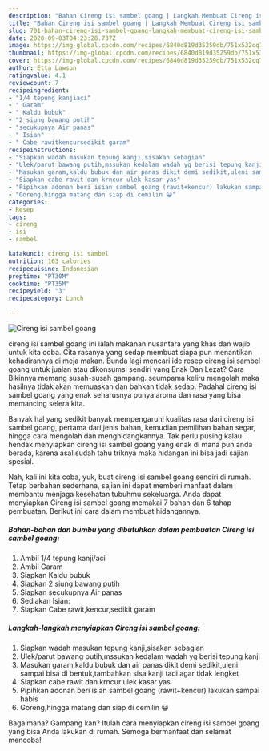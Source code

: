 ```yaml
---
description: "Bahan Cireng isi sambel goang | Langkah Membuat Cireng isi sambel goang Yang Paling Enak"
title: "Bahan Cireng isi sambel goang | Langkah Membuat Cireng isi sambel goang Yang Paling Enak"
slug: 701-bahan-cireng-isi-sambel-goang-langkah-membuat-cireng-isi-sambel-goang-yang-paling-enak
date: 2020-09-03T04:23:28.737Z
image: https://img-global.cpcdn.com/recipes/6840d819d35259db/751x532cq70/cireng-isi-sambel-goang-foto-resep-utama.jpg
thumbnail: https://img-global.cpcdn.com/recipes/6840d819d35259db/751x532cq70/cireng-isi-sambel-goang-foto-resep-utama.jpg
cover: https://img-global.cpcdn.com/recipes/6840d819d35259db/751x532cq70/cireng-isi-sambel-goang-foto-resep-utama.jpg
author: Etta Lawson
ratingvalue: 4.1
reviewcount: 7
recipeingredient:
- "1/4 tepung kanjiaci"
- " Garam"
- " Kaldu bubuk"
- "2 siung bawang putih"
- "secukupnya Air panas"
- " Isian"
- " Cabe rawitkencursedikit garam"
recipeinstructions:
- "Siapkan wadah masukan tepung kanji,sisakan sebagian"
- "Ulek/parut bawang putih,mssukan kedalam wadah yg berisi tepung kanji"
- "Masukan garam,kaldu bubuk dan air panas dikit demi sedikit,uleni sampai bisa di bentuk,tambahkan sisa kanji tadi agar tidak lengket"
- "Siapkan cabe rawit dan krncur ulek kasar yas"
- "Pipihkan adonan beri isian sambel goang (rawit+kencur) lakukan sampai habis"
- "Goreng,hingga matang dan siap di cemilin 😀"
categories:
- Resep
tags:
- cireng
- isi
- sambel

katakunci: cireng isi sambel 
nutrition: 163 calories
recipecuisine: Indonesian
preptime: "PT30M"
cooktime: "PT35M"
recipeyield: "3"
recipecategory: Lunch

---
```



![Cireng isi sambel goang](https://img-global.cpcdn.com/recipes/6840d819d35259db/751x532cq70/cireng-isi-sambel-goang-foto-resep-utama.jpg)


cireng isi sambel goang ini ialah makanan nusantara yang khas dan wajib untuk kita coba. Cita rasanya yang sedap membuat siapa pun menantikan kehadirannya di meja makan.
Bunda lagi mencari ide resep cireng isi sambel goang untuk jualan atau dikonsumsi sendiri yang Enak Dan Lezat? Cara Bikinnya memang susah-susah gampang. seumpama keliru mengolah maka hasilnya tidak akan memuaskan dan bahkan tidak sedap. Padahal cireng isi sambel goang yang enak seharusnya punya aroma dan rasa yang bisa memancing selera kita.

Banyak hal yang sedikit banyak mempengaruhi kualitas rasa dari cireng isi sambel goang, pertama dari jenis bahan, kemudian pemilihan bahan segar, hingga cara mengolah dan menghidangkannya. Tak perlu pusing kalau hendak menyiapkan cireng isi sambel goang yang enak di mana pun anda berada, karena asal sudah tahu triknya maka hidangan ini bisa jadi sajian spesial.




Nah, kali ini kita coba, yuk, buat cireng isi sambel goang sendiri di rumah. Tetap berbahan sederhana, sajian ini dapat memberi manfaat dalam membantu menjaga kesehatan tubuhmu sekeluarga. Anda dapat menyiapkan Cireng isi sambel goang memakai 7 bahan dan 6 tahap pembuatan. Berikut ini cara dalam membuat hidangannya.

<!--inarticleads1-->

##### Bahan-bahan dan bumbu yang dibutuhkan dalam pembuatan Cireng isi sambel goang:

1. Ambil 1/4 tepung kanji/aci
1. Ambil  Garam
1. Siapkan  Kaldu bubuk
1. Siapkan 2 siung bawang putih
1. Siapkan secukupnya Air panas
1. Sediakan  Isian:
1. Siapkan  Cabe rawit,kencur,sedikit garam




<!--inarticleads2-->

##### Langkah-langkah menyiapkan Cireng isi sambel goang:

1. Siapkan wadah masukan tepung kanji,sisakan sebagian
1. Ulek/parut bawang putih,mssukan kedalam wadah yg berisi tepung kanji
1. Masukan garam,kaldu bubuk dan air panas dikit demi sedikit,uleni sampai bisa di bentuk,tambahkan sisa kanji tadi agar tidak lengket
1. Siapkan cabe rawit dan krncur ulek kasar yas
1. Pipihkan adonan beri isian sambel goang (rawit+kencur) lakukan sampai habis
1. Goreng,hingga matang dan siap di cemilin 😀




Bagaimana? Gampang kan? Itulah cara menyiapkan cireng isi sambel goang yang bisa Anda lakukan di rumah. Semoga bermanfaat dan selamat mencoba!
